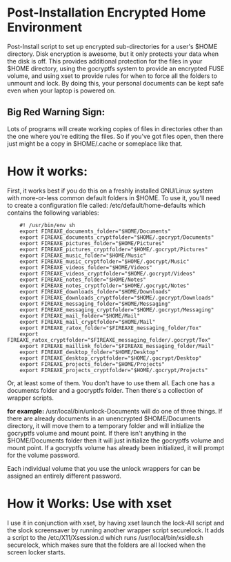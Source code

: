 Post-Installation Encrypted Home Environment
============================================

Post-Install script to set up encrypted sub-directories for a user's $HOME
directory. Disk encryption is awesome, but it only protects your data when the
disk is off. This provides additional protection for the files in your $HOME
directory, using the gocryptfs system to provide an encrypted FUSE volume, and
using xset to provide rules for when to force all the folders to unmount and
lock. By doing this, your personal documents can be kept safe even when your
laptop is powered on.

Big Red Warning Sign:
---------------------

Lots of programs will create working copies of files in directories other than
the one where you're editing the files. So if you've got files open, then there
just might be a copy in $HOME/.cache or someplace like that.

How it works:
=============

First, it works best if you do this on a freshly installed GNU/Linux system with
more-or-less common default folders in $HOME. To use it, you'll need to create
a configuration file called: /etc/default/home-defaults which contains the
following variables:

        #! /usr/bin/env sh
        export FIREAXE_documents_folder="$HOME/Documents"
        export FIREAXE_documents_cryptfolder="$HOME/.gocrypt/Documents"
        export FIREAXE_pictures_folder="$HOME/Pictures"
        export FIREAXE_pictures_cryptfolder="$HOME/.gocrypt/Pictures"
        export FIREAXE_music_folder="$HOME/Music"
        export FIREAXE_music_cryptfolder="$HOME/.gocrypt/Music"
        export FIREAXE_videos_folder="$HOME/Videos"
        export FIREAXE_videos_cryptfolder="$HOME/.gocrypt/Videos"
        export FIREAXE_notes_folder="$HOME/Notes"
        export FIREAXE_notes_cryptfolder="$HOME/.gocrypt/Notes"
        export FIREAXE_downloads_folder="$HOME/Downloads"
        export FIREAXE_downloads_cryptfolder="$HOME/.gocrypt/Downloads"
        export FIREAXE_messaging_folder="$HOME/Messaging"
        export FIREAXE_messaging_cryptfolder="$HOME/.gocrypt/Messaging"
        export FIREAXE_mail_folder="$HOME/Mail"
        export FIREAXE_mail_cryptfolder="$HOME/Mail"
        export FIREAXE_ratox_folder="$FIREAXE_messaging_folder/Tox"
        export FIREAXE_ratox_cryptfolder="$FIREAXE_messaging_folder/.gocrypt/Tox"
        export FIREAXE_maillink_folder="$FIREAXE_messaging_folder/Mail"
        export FIREAXE_desktop_folder="$HOME/Desktop"
        export FIREAXE_desktop_cryptfolder="$HOME/.gocrypt/Desktop"
        export FIREAXE_projects_folder="$HOME/Projects"
        export FIREAXE_projects_cryptfolder="$HOME/.gocrypt/Projects"

Or, at least some of them. You don't have to use them all. Each one has a
documents folder and a gocryptfs folder. Then there's a collection of wrapper
scripts.

**for example:** /usr/local/bin/unlock-Documents will do one of three things. If
there are already documents in an unencrypted $HOME/Documents directory, it will
move them to a temporary folder and will initialize the gocryptfs volume and
mount point. If there isn't anything in the $HOME/Documents folder then it will
just initialize the gocryptfs volume and mount point. If a gocryptfs volume has
already been initialized, it will prompt for the volume password.

Each individual volume that you use the unlock wrappers for can be assigned an
entirely different password.

How it Works: Use with xset
===========================

I use it in conjunction with xset, by having xset launch the lock-All script and
the slock screensaver by running another wrapper script securelock. It adds a
script to the /etc/X11/Xsession.d which runs /usr/local/bin/xsidle.sh
securelock, which makes sure that the folders are all locked when the screen
locker starts.

